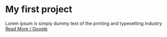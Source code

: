 # My first project
Lorem ipsum is simply dummy text of the printing and typesetting industry
[Read More / Google](www.google.com)
